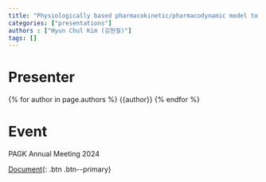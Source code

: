 ```yaml
---
title: "Physiologically based pharmacokinetic/pharmacodynamic model to predict the effects of formulation and food on the pharmacokinetics and pharmacodynamics of esomeprazole"
categories: ["presentations"]
authors : ["Hyun Chul Kim (김현철)"]
tags: []
---
```

# Presenter
{% for author in page.authors %}
{{author}} 
{% endfor %}
# Event
PAGK Annual Meeting 2024

[Document](/assets/presentations/2024-PAGK-KHC.pdf){: .btn .btn--primary}
